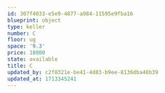 ```yaml
---
id: 307f4033-e5e9-4877-a984-11595e9fba16
blueprint: object
type: keller
number: C
floor: ug
space: '9.3'
price: 18000
state: available
title: C
updated_by: c2f8321e-be41-4d83-b9ee-8136dba46b39
updated_at: 1713345241
---
```

